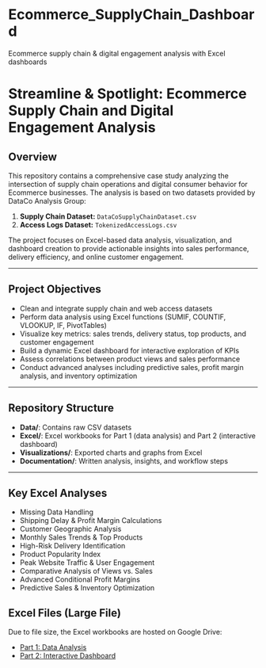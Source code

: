 # Ecommerce_SupplyChain_Dashboard
Ecommerce supply chain &amp; digital engagement analysis with Excel dashboards
# Streamline & Spotlight: Ecommerce Supply Chain and Digital Engagement Analysis

## Overview
This repository contains a comprehensive case study analyzing the intersection of supply chain operations and digital consumer behavior for Ecommerce businesses. The analysis is based on two datasets provided by DataCo Analysis Group:

1. **Supply Chain Dataset:** `DataCoSupplyChainDataset.csv`
2. **Access Logs Dataset:** `TokenizedAccessLogs.csv`

The project focuses on Excel-based data analysis, visualization, and dashboard creation to provide actionable insights into sales performance, delivery efficiency, and online customer engagement.

---

## **Project Objectives**
- Clean and integrate supply chain and web access datasets
- Perform data analysis using Excel functions (SUMIF, COUNTIF, VLOOKUP, IF, PivotTables)
- Visualize key metrics: sales trends, delivery status, top products, and customer engagement
- Build a dynamic Excel dashboard for interactive exploration of KPIs
- Assess correlations between product views and sales performance
- Conduct advanced analyses including predictive sales, profit margin analysis, and inventory optimization

---

## **Repository Structure**
- **Data/**: Contains raw CSV datasets
- **Excel/**: Excel workbooks for Part 1 (data analysis) and Part 2 (interactive dashboard)
- **Visualizations/**: Exported charts and graphs from Excel
- **Documentation/**: Written analysis, insights, and workflow steps

---

## **Key Excel Analyses**
- Missing Data Handling
- Shipping Delay & Profit Margin Calculations
- Customer Geographic Analysis
- Monthly Sales Trends & Top Products
- High-Risk Delivery Identification
- Product Popularity Index
- Peak Website Traffic & User Engagement
- Comparative Analysis of Views vs. Sales
- Advanced Conditional Profit Margins
- Predictive Sales & Inventory Optimization


## Excel Files (Large File)

Due to file size, the Excel workbooks are hosted on Google Drive:

- [Part 1: Data Analysis](https://docs.google.com/spreadsheets/d/1M-3Y94EhxbmDolYhpTkAgU1bZbeeZEtU/edit?usp=sharing&ouid=109429115724481347329&rtpof=true&sd=true)
- [Part 2: Interactive Dashboard](https://docs.google.com/spreadsheets/d/1v74wegH7pir_aetKh50vyRwSibOdFDxD/edit?usp=sharing&ouid=109429115724481347329&rtpof=true&sd=true)





